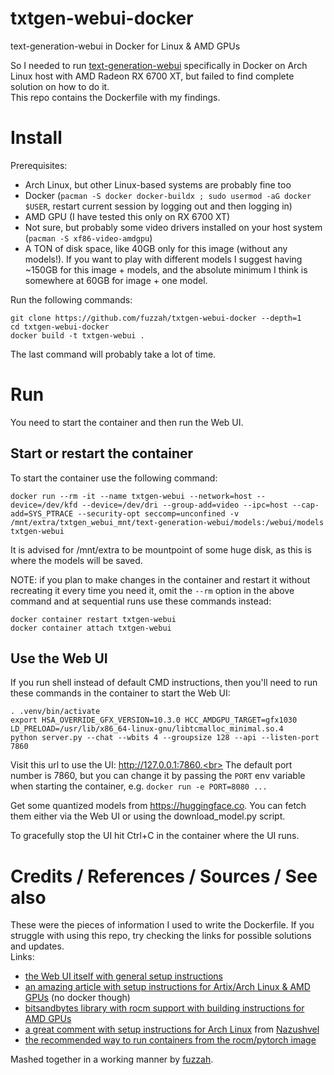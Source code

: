 # txtgen-webui-docker
text-generation-webui in Docker for Linux & AMD GPUs<br>

So I needed to run [text-generation-webui](https://github.com/oobabooga/text-generation-webui) specifically in Docker on Arch Linux host with AMD Radeon RX 6700 XT, but failed to find complete solution on how to do it.<br>
This repo contains the Dockerfile with my findings.<br>

# Install
Prerequisites:
- Arch Linux, but other Linux-based systems are probably fine too
- Docker (`pacman -S docker docker-buildx ; sudo usermod -aG docker $USER`, restart current session by logging out and then logging in)
- AMD GPU (I have tested this only on RX 6700 XT)
- Not sure, but probably some video drivers installed on your host system (`pacman -S xf86-video-amdgpu`)
- A TON of disk space, like 40GB only for this image (without any models!). If you want to play with different models I suggest having ~150GB for this image + models, and the absolute minimum I think is somewhere at 60GB for image + one model.

Run the following commands:
```shell
git clone https://github.com/fuzzah/txtgen-webui-docker --depth=1
cd txtgen-webui-docker
docker build -t txtgen-webui .
```
The last command will probably take a lot of time.

# Run
You need to start the container and then run the Web UI.<br>

## Start or restart the container
To start the container use the following command:
```shell
docker run --rm -it --name txtgen-webui --network=host --device=/dev/kfd --device=/dev/dri --group-add=video --ipc=host --cap-add=SYS_PTRACE --security-opt seccomp=unconfined -v /mnt/extra/txtgen_webui_mnt/text-generation-webui/models:/webui/models txtgen-webui
```
It is advised for /mnt/extra to be mountpoint of some huge disk, as this is where the models will be saved.<br>

NOTE: if you plan to make changes in the container and restart it without recreating it every time you need it, omit the `--rm` option in the above command and at sequential runs use these commands instead:
```shell
docker container restart txtgen-webui
docker container attach txtgen-webui
```

## Use the Web UI
If you run shell instead of default CMD instructions, then you'll need to run these commands in the container to start the Web UI:
```shell
. .venv/bin/activate
export HSA_OVERRIDE_GFX_VERSION=10.3.0 HCC_AMDGPU_TARGET=gfx1030 LD_PRELOAD=/usr/lib/x86_64-linux-gnu/libtcmalloc_minimal.so.4
python server.py --chat --wbits 4 --groupsize 128 --api --listen-port 7860
```
Visit this url to use the UI: http://127.0.0.1:7860.<br>
The default port number is 7860, but you can change it by passing the `PORT` env variable when starting the container, e.g. `docker run -e PORT=8080 ...`<br>

Get some quantized models from https://huggingface.co. You can fetch them either via the Web UI or using the download_model.py script.<br>

To gracefully stop the UI hit Ctrl+C in the container where the UI runs.<br>

# Credits / References / Sources / See also
These were the pieces of information I used to write the Dockerfile. If you struggle with using this repo, try checking the links for possible solutions and updates.<br>
Links:
- [the Web UI itself with general setup instructions](https://github.com/oobabooga/text-generation-webui)
- [an amazing article with setup instructions for Artix/Arch Linux & AMD GPUs](https://rentry.org/eq3hg) (no docker though)
- [bitsandbytes library with rocm support with building instructions for AMD GPUs](https://github.com/agrocylo/bitsandbytes-rocm/blob/8b1b1b429fc513fb1743d2efb81ff2ddfebdbc14/compile_from_source.md#rocm)
- [a great comment with setup instructions for Arch Linux](https://github.com/oobabooga/text-generation-webui/issues/879#issuecomment-1502144828) from [Nazushvel](https://github.com/Nazushvel)
- [the recommended way to run containers from the rocm/pytorch image](https://hub.docker.com/r/rocm/pytorch)

Mashed together in a working manner by [fuzzah](https://github.com/fuzzah).
